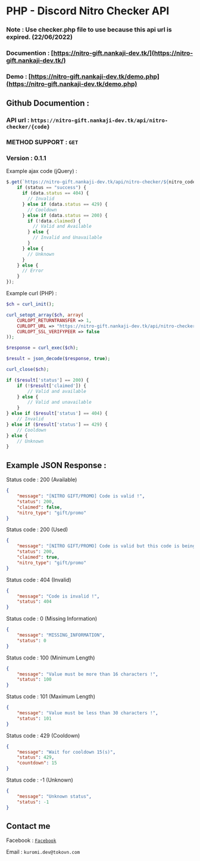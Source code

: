 # PHP - Discord Nitro Checker API

### Note : Use checker.php file to use because this api url is expired. (22/06/2022)

### Documention : [https://nitro-gift.nankaji-dev.tk/](https://nitro-gift.nankaji-dev.tk/)

### Demo : [https://nitro-gift.nankaji-dev.tk/demo.php](https://nitro-gift.nankaji-dev.tk/demo.php)

## Github Documention :

### API url : `https://nitro-gift.nankaji-dev.tk/api/nitro-checker/{code}`

### METHOD SUPPORT : `GET`

### Version : 0.1.1

Example ajax code (jQuery) :

```javascript
$.get(`https://nitro-gift.nankaji-dev.tk/api/nitro-checker/${nitro_code}`, function (data, status) {
    if (status == "success") {
      if (data.status == 404) {
        // Invalid
      } else if (data.status == 429) {
        // Cooldown
      } else if (data.status == 200) {
        if (!data.claimed) {
          // Valid and Available
        } else {
          // Invalid and Unavailable
        }
      } else {
        // Unknown
      }
    } else {
      // Error
    }
});
```

Example curl (PHP) :

```php
$ch = curl_init();

curl_setopt_array($ch, array(
    CURLOPT_RETURNTRANSFER => 1,
    CURLOPT_URL => "https://nitro-gift.nankaji-dev.tk/api/nitro-checker/$nitro_code",
    CURLOPT_SSL_VERIFYPEER => false
));

$response = curl_exec($ch);

$result = json_decode($response, true);

curl_close($ch);

if ($result['status'] == 200) {
    if (!$result['claimed']) {
        // Valid and available
    } else {
        // Valid and unavailable
    }
} else if ($result['status'] == 404) {
    // Invalid
} else if ($result['status'] == 429) {
    // Cooldown
} else {
    // Unknown
}
```

## Example JSON Response :

Status code : 200 (Available)

```json
{
    "message": "[NITRO GIFT/PROMO] Code is valid !",
    "status": 200,
    "claimed": false,
    "nitro_type": "gift/promo"
}
```

Status code : 200 (Used)

```json
{
    "message": "[NITRO GIFT/PROMO] Code is valid but this code is being used !",
    "status": 200,
    "claimed": true,
    "nitro_type": "gift/promo"
}
```

Status code : 404 (Invalid)

```json
{
    "message": "Code is invalid !",
    "status": 404
}
```

Status code : 0 (Missing Information)

```json
{
    "message": "MISSING_INFORMATION",
    "status": 0
}
```

Status code : 100 (Minimum Length)

```json
{
    "message": "Value must be more than 16 characters !",
    "status": 100
}
```

Status code : 101 (Maximum Length)

```json
{
    "message": "Value must be less than 30 characters !",
    "status": 101
}
```

Status code : 429 (Cooldown)

```json
{
    "message": "Wait for cooldown 15(s)",
    "status": 429,
    "countdown": 15
}
```

Status code : -1 (Unknown)

```json
{
    "message": "Unknown status",
    "status": -1
}
```

## Contact me

Facebook : [`Facebook`](https://www.facebook.com/Nankaji.Minato/)

Email : `kuromi.dev@tokovn.com`
